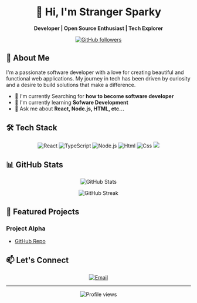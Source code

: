<h1 align="center">👋 Hi, I'm Stranger Sparky</h1>

<p align="center">
  <strong> Developer | Open Source Enthusiast | Tech Explorer</strong>
</p>

<div align="center">
  
  [![GitHub followers](https://img.shields.io/github/followers/StrangerSparky?style=social)](https://github.com/StrangerSparky)
  
</div>

## 🚀 About Me

I'm a passionate software developer with a love for creating beautiful and functional web applications. My journey in tech has been driven by curiosity and a desire to build solutions that make a difference.

- 🔭 I'm currently Searching for **how to become software developer**
- 🌱 I'm currently learning **Sofware Development**
- 💬 Ask me about **React, Node.js, HTML, etc...**

## 🛠️ Tech Stack

<p align="center">
  <img src="https://img.shields.io/badge/React-20232A?style=for-the-badge&logo=react&logoColor=61DAFB" alt="React"/>
  <img src="https://img.shields.io/badge/TypeScript-007ACC?style=for-the-badge&logo=typescript&logoColor=white" alt="TypeScript"/>
  <img src="https://img.shields.io/badge/Node.js-43853D?style=for-the-badge&logo=node.js&logoColor=white" alt="Node.js"/>
  <img src="https://img.shields.io/badge/HTML-E34F26?style=for-the-badge&logo=html5&logoColor=white" alt="Html"/>
  <img src="https://img.shields.io/badge/CSS-663399?style=for-the-badge&logo=CSS&logoColor=white" alt="Css"/>
  <img src="https://img.shields.io/badge/SASS-CC6699?style=for-the-badge&logo=CSS&logoColor=white alt="Sass"/>
</p>

## 📊 GitHub Stats

<p align="center">
  <img src="https://github-readme-stats.vercel.app/api?username=StrangerSparky&show_icons=true&theme=radical" alt="GitHub Stats" />
</p>

<p align="center">
  <img src="https://github-readme-streak-stats.herokuapp.com/?user=StrangerSparky&theme=radical" alt="GitHub Streak" />
</p>

## 🌟 Featured Projects

### Project Alpha
- [GitHub Repo](https://github.com/StrangerSparky/Discord-Ticket-Whitelist-Bot)


## 📫 Let's Connect

<p align="center">
  <a href="mailto:strangersparky009@gmail.com"><img src="https://img.shields.io/badge/Email-D14836?style=for-the-badge&logo=gmail&logoColor=white" alt="Email"/></a>
</p>

---

<p align="center">
  <img src="https://komarev.com/ghpvc/?username=StrangerSparky&color=blueviolet" alt="Profile views"/>
</p>
